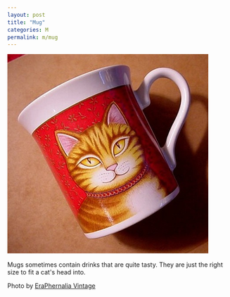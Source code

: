 ```yaml
---
layout: post
title: "Mug"
categories: M
permalink: m/mug
---
```


<img src="/images/m/mug.jpg">

Mugs sometimes contain drinks that are quite tasty. They are just the right size to fit a cat's head into.

Photo by <a href="http://www.flickr.com/photos/eraphernalia_vintage/2702206622/">EraPhernalia Vintage</a>